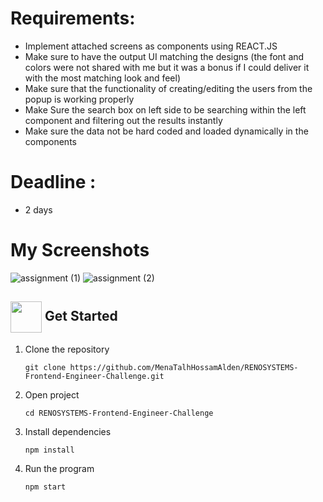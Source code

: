# Requirements:

- Implement attached screens as components using REACT.JS
- Make sure to have the output UI matching the designs (the font and colors were not shared with me but it was a bonus if I could deliver it with the most matching look and feel)
- Make sure that the functionality of creating/editing the users from the popup is working properly
- Make Sure the search box on left side to be searching within the left component and filtering out the results instantly
- Make sure the data not be hard coded and loaded dynamically in the components

# Deadline :

- 2 days

# My Screenshots

![assignment (1)](https://github.com/user-attachments/assets/9ef5d7a8-ecfe-4363-8bfd-f81b13940e45)
![assignment (2)](https://github.com/user-attachments/assets/60773487-c340-48e9-a6fd-52981a20f48c)

## <img  align= center width=50px height=50px src="https://c.tenor.com/HgX89Yku5V4AAAAi/to-the-moon.gif"> Get Started <a id = "started"></a>

<ol>
<li>Clone the repository

<br>

```
git clone https://github.com/MenaTalhHossamAlden/RENOSYSTEMS-Frontend-Engineer-Challenge.git
```

</li>
<li>Open project

<br>

```
cd RENOSYSTEMS-Frontend-Engineer-Challenge
```

</li>
<li>Install dependencies

<br>

```
npm install
```

</li>
<li>Run the program

<br>

```
npm start
```

</li>
